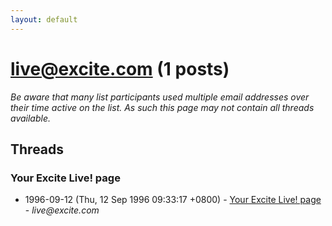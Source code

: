 ```yaml
---
layout: default
---
```


# live@excite.com (1 posts)

_Be aware that many list participants used multiple email addresses over their time active on the list. As such this page may not contain all threads available._

## Threads

### Your Excite Live! page
+ 1996-09-12 (Thu, 12 Sep 1996 09:33:17 +0800) - [Your Excite Live! page](/archive/1996/09/430183f71d8e64a210e305dc84d20a5f7fbd9797b2ac8aa2c825c3e17a321277) - _live@excite.com_


